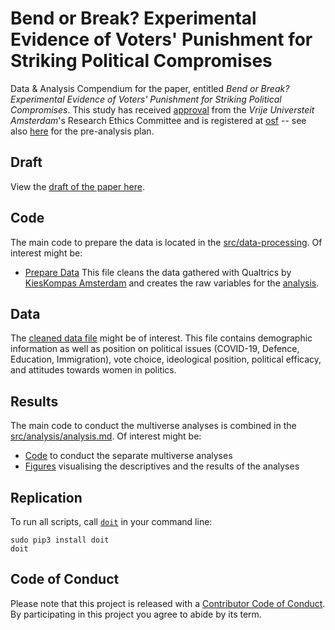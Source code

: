 # Bend or Break? Experimental Evidence of Voters' Punishment for Striking Political Compromises

Data &amp; Analysis Compendium for the paper, entitled _Bend or Break? Experimental Evidence of Voters' Punishment for Striking Political Compromises_. 
This study has received [approval](docs/EthicalApproval.pdf) from the _Vrije Universteit Amsterdam_'s Research Ethics Committee and is registered at [osf](https://osf.io/kvtzp/) -- see also [here](docs/pap/compromise-punishment-pap.pdf) for the pre-analysis plan.

## Draft
View the [draft of the paper here](#).

## Code
The main code to prepare the data is located in the [src/data-processing](src/data-processing/). 
Of interest might be:

* [Prepare Data](src/data-processing/prep_data.md) This file cleans the data gathered with Qualtrics by [KiesKompas Amsterdam](https://www.kieskompas.nl/en/) and creates the raw variables for the [analysis](src/analysis/Analysis.md).

## Data

The [cleaned data file](data/intermediate/cleaned_data.RData) might be of interest.  This file contains demographic information as well as position on political issues (COVID-19, Defence, Education, Immigration), vote choice, ideological position, political efficacy, and attitudes towards women in politics. 

## Results

The main code to conduct the multiverse analyses is combined in the [src/analysis/analysis.md](src/analysis/Analysis.md). 
Of interest might be:
* [Code](src/analysis/) to conduct the separate multiverse analyses
* [Figures](report/figures) visualising the descriptives and the results of the analyses 

## Replication 

To run all scripts, call [`doit`](https://github.com/ccs-amsterdam/ccs-compendium) in your command line:

```
sudo pip3 install doit
doit
```

## Code of Conduct

Please note that this project is released with a [Contributor Code of
Conduct](CODE_OF_CONDUCT.md). By participating in this project you agree to
abide by its term.